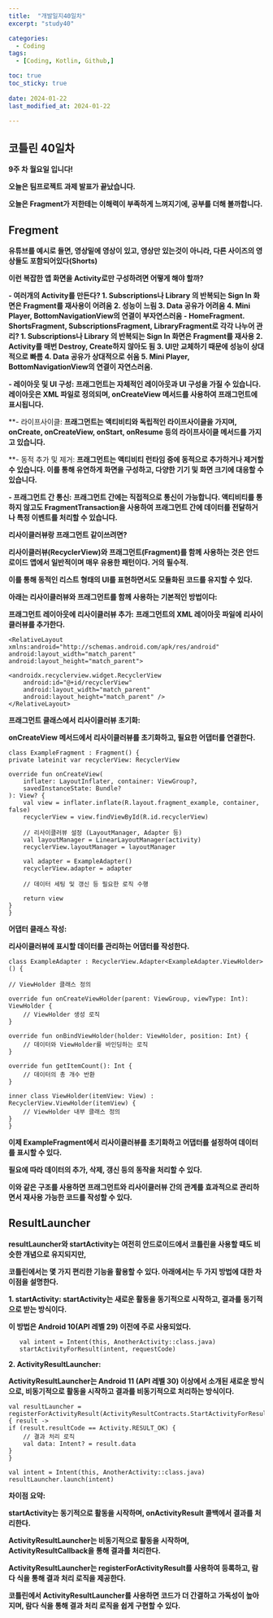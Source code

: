 ```yaml
---
title:  "개발일지40일차" 
excerpt: "study40"

categories:
  - Coding
tags:
  - [Coding, Kotlin, Github,]

toc: true
toc_sticky: true
 
date: 2024-01-22
last_modified_at: 2024-01-22

---
```



## 코틀린 40일차

**9주 차 월요일 입니다!**

**오늘은 팀프로젝트 과제 발표가 끝났습니다.**

**오늘은 Fragment가 저한테는 이해력이 부족하게 느껴지기에, 공부를 더해 볼까합니다.**

## Fregment

**유튜브를 예시로 들면, 영상밑에 영상이 있고, 영상만 있는것이 아니라, 다른 사이즈의 영상들도 포함되어있다(Shorts)**


**이런 복잡한 앱 화면을 Activity로만 구성하려면 어떻게 해야 할까?**

**- 여러개의 Activity를 만든다?
    1. Subscriptions나 Library 의 반복되는 Sign In 화면은 Fragment를 재사용이 어려움
    2. 성능이 느림
    3. Data 공유가 어려움
    4. Mini Player, BottomNavigationView의 연결이 부자연스러움
**- HomeFragment. ShortsFragment, SubscriptionsFragment, LibraryFragment로 각각 나누어 관리?**
    1. Subscriptions나 Library 의 반복되는 Sign In 화면은 Fragment를 재사용
    2. Activity를 매번 Destroy, Create하지 않아도 됨
    3. UI만 교체하기 때문에 성능이 상대적으로 빠름
    4. Data 공유가 상대적으로 쉬움
    5. Mini Player, BottomNavigationView의 연결이 자연스러움.**
 
**- 레이아웃 및 UI 구성:**
**프래그먼트는 자체적인 레이아웃과 UI 구성을 가질 수 있습니다. 레이아웃은 XML 파일로 정의되며, onCreateView 메서드를 사용하여 프래그먼트에 표시됩니다.**

**- 라이프사이클:
**프래그먼트는 액티비티와 독립적인 라이프사이클을 가지며, onCreate, onCreateView, onStart, onResume 등의 라이프사이클 메서드를 가지고 있습니다.**

**- 동적 추가 및 제거:
**프래그먼트는 액티비티 런타임 중에 동적으로 추가하거나 제거할 수 있습니다. 이를 통해 유연하게 화면을 구성하고, 다양한 기기 및 화면 크기에 대응할 수 있습니다.**

**- 프래그먼트 간 통신:**
**프래그먼트 간에는 직접적으로 통신이 가능합니다. 액티비티를 통하지 않고도 FragmentTransaction을 사용하여 프래그먼트 간에 데이터를 전달하거나 특정 이벤트를 처리할 수 있습니다.**


**리사이클러뷰랑 프래그먼트 같이쓰려면?**

**리사이클러뷰(RecyclerView)와 프래그먼트(Fragment)를 함께 사용하는 것은 안드로이드 앱에서 일반적이며 매우 유용한 패턴이다. 거의 필수적.**

**이를 통해 동적인 리스트 형태의 UI를 표현하면서도 모듈화된 코드를 유지할 수 있다.**

**아래는 리사이클러뷰와 프래그먼트를 함께 사용하는 기본적인 방법이다:**

**프래그먼트 레이아웃에 리사이클러뷰 추가:**
**프래그먼트의 XML 레이아웃 파일에 리사이클러뷰를 추가한다.**

<!-- fragment_example.xml -->
    <RelativeLayout xmlns:android="http://schemas.android.com/apk/res/android"
    android:layout_width="match_parent"
    android:layout_height="match_parent">

    <androidx.recyclerview.widget.RecyclerView
        android:id="@+id/recyclerView"
        android:layout_width="match_parent"
        android:layout_height="match_parent" />
    </RelativeLayout>

**프래그먼트 클래스에서 리사이클러뷰 초기화:**

**onCreateView 메서드에서 리사이클러뷰를 초기화하고, 필요한 어댑터를 연결한다.**

    class ExampleFragment : Fragment() {
    private lateinit var recyclerView: RecyclerView

    override fun onCreateView(
        inflater: LayoutInflater, container: ViewGroup?,
        savedInstanceState: Bundle?
    ): View? {
        val view = inflater.inflate(R.layout.fragment_example, container, false)
        recyclerView = view.findViewById(R.id.recyclerView)

        // 리사이클러뷰 설정 (LayoutManager, Adapter 등)
        val layoutManager = LinearLayoutManager(activity)
        recyclerView.layoutManager = layoutManager

        val adapter = ExampleAdapter()
        recyclerView.adapter = adapter

        // 데이터 세팅 및 갱신 등 필요한 로직 수행

        return view
    }
    }

**어댑터 클래스 작성:**

**리사이클러뷰에 표시할 데이터를 관리하는 어댑터를 작성한다.**

    class ExampleAdapter : RecyclerView.Adapter<ExampleAdapter.ViewHolder>() {

    // ViewHolder 클래스 정의

    override fun onCreateViewHolder(parent: ViewGroup, viewType: Int): ViewHolder {
        // ViewHolder 생성 로직
    }

    override fun onBindViewHolder(holder: ViewHolder, position: Int) {
        // 데이터와 ViewHolder를 바인딩하는 로직
    }

    override fun getItemCount(): Int {
        // 데이터의 총 개수 반환
    }

    inner class ViewHolder(itemView: View) : RecyclerView.ViewHolder(itemView) {
        // ViewHolder 내부 클래스 정의
    }
    }

**이제 ExampleFragment에서 리사이클러뷰를 초기화하고 어댑터를 설정하여 데이터를 표시할 수 있다.**

**필요에 따라 데이터의 추가, 삭제, 갱신 등의 동작을 처리할 수 있다.** 

**이와 같은 구조를 사용하면 프래그먼트와 리사이클러뷰 간의 관계를 효과적으로 관리하면서 재사용 가능한 코드를 작성할 수 있다.**

## ResultLauncher

**resultLauncher와 startActivity는 여전히 안드로이드에서 코틀린을 사용할 때도 비슷한 개념으로 유지되지만,**

**코틀린에서는 몇 가지 편리한 기능을 활용할 수 있다. 아래에서는 두 가지 방법에 대한 차이점을 설명한다.**

**1. startActivity:
startActivity는 새로운 활동을 동기적으로 시작하고, 결과를 동기적으로 받는 방식이다.**

**이 방법은 Android 10(API 레벨 29) 이전에 주로 사용되었다.**


       val intent = Intent(this, AnotherActivity::class.java)
       startActivityForResult(intent, requestCode)


**2. ActivityResultLauncher:**

**ActivityResultLauncher는 Android 11 (API 레벨 30) 이상에서 소개된 새로운 방식으로, 비동기적으로 활동을 시작하고 결과를 비동기적으로 처리하는 방식이다.**


    val resultLauncher = registerForActivityResult(ActivityResultContracts.StartActivityForResult()) { result ->
    if (result.resultCode == Activity.RESULT_OK) {
        // 결과 처리 로직
        val data: Intent? = result.data
    }
    }

    val intent = Intent(this, AnotherActivity::class.java)
    resultLauncher.launch(intent)

**차이점 요약:**

**startActivity는 동기적으로 활동을 시작하며, onActivityResult 콜백에서 결과를 처리한다.**

**ActivityResultLauncher는 비동기적으로 활동을 시작하며, ActivityResultCallback을 통해 결과를 처리한다.**

**ActivityResultLauncher는 registerForActivityResult를 사용하여 등록하고, 람다 식을 통해 결과 처리 로직을 제공한다.**

**코틀린에서 ActivityResultLauncher를 사용하면 코드가 더 간결하고 가독성이 높아지며, 람다 식을 통해 결과 처리 로직을 쉽게 구현할 수 있다.**
















